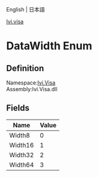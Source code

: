 English | 日本語

[Ivi.visa](Ivi.Visa.md)

# DataWidth Enum

## Definition
Namespace:[Ivi.Visa](Ivi.Visa.md)<BR>
Assembly:Ivi.Visa.dll

## Fields

|Name|Value|
|---|---|
|Width8|0|
|Width16|1|
|Width32|2|
|Width64|3|
